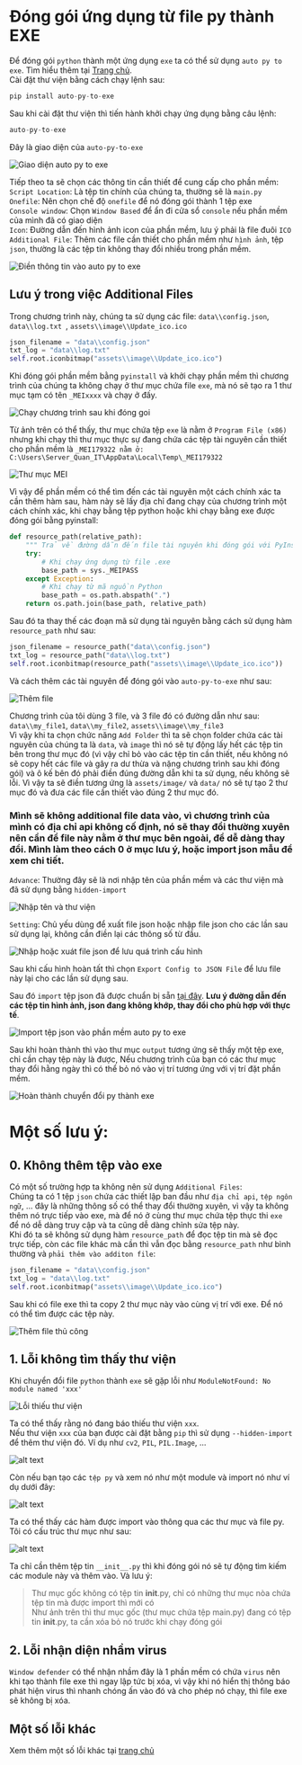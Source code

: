 # Đóng gói ứng dụng từ file py thành EXE

Để đóng gói `python` thành một ứng dụng `exe` ta có thể sử dụng `auto py to exe`. Tìm hiểu thêm tại [Trang chủ](https://github.com/brentvollebregt/auto-py-to-exe).  
Cài đặt thư viện bằng cách chạy lệnh sau:  
```python
pip install auto-py-to-exe
```
Sau khi cài đặt thư viện thì tiến hành khởi chạy ứng dụng bằng câu lệnh:  
```python
auto-py-to-exe
```
Đây là giao diện của `auto-py-to-exe`  

![Giao diện auto py to exe](assets/image/auto_py_to_exe.png)

Tiếp theo ta sẽ chọn các thông tin cần thiết để cung cấp cho phần mềm:  
`Script Location`: Là tệp tin chính của chúng ta, thường sẽ là `main.py`  
`Onefile`: Nên chọn chế độ `onefile` để nó đóng gói thành 1 tệp exe  
`Console window`: Chọn `Window Based` để ẩn đi cửa sổ `console` nếu phần mềm của mình đã có giao diện  
`Icon`: Đường dẫn đến hình ảnh icon của phần mềm, lưu ý phải là file đuôi `ICO`  
`Additional File`: Thêm các file cần thiết cho phần mềm như `hình ảnh`, tệp `json`, thường là các tệp tin không thay đổi nhiều trong phần mềm.  

![Điền thông tin vào auto py to exe](assets/image/add_file_to_auto_py_to_exe.png)

## Lưu ý trong việc Additional Files

Trong chương trình này, chúng ta sử dụng các file: `data\\config.json`, `data\\log.txt `, `assets\\image\\Update_ico.ico `  

```python
json_filename = "data\\config.json"
txt_log = "data\\log.txt"
self.root.iconbitmap("assets\\image\\Update_ico.ico")

```

Khi đóng gói phần mềm bằng `pyinstall` và khởi chạy phần mềm thì chương trình của chúng ta không chạy ở thư mục chứa file `exe`, mà nó sẽ tạo ra 1 thư mục tạm có tên `_MEIxxxx` và chạy ở đấy.  

![Chạy chương trình sau khi đóng goi](assets/image/run_program_in_mei_folder.png)

Từ ảnh trên có thể thấy, thư mục chứa tệp `exe` là nằm ở `Program File (x86)` nhưng khi chạy thì thư mục thực sự đang chứa các tệp tài nguyên cần thiết cho phần mềm là `_MEI179322 nằm ở: C:\Users\Server_Quan_IT\AppData\Local\Temp\_MEI179322`  

![Thư mục MEI](assets/image/MEI_folder.png)

Vì vậy để phần mềm có thể tìm đến các tài nguyên một cách chính xác ta cần thêm hàm sau, hàm này sẽ lấy địa chỉ đang chạy của chương trình một cách chính xác, khi chạy bằng tệp python hoặc khi chạy bằng exe được đóng gói bằng pyinstall:  

```python
def resource_path(relative_path):
    """ Trả về đường dẫn đến file tài nguyên khi đóng gói với PyInstaller """
    try:
        # Khi chạy ứng dụng từ file .exe
        base_path = sys._MEIPASS
    except Exception:
        # Khi chạy từ mã nguồn Python
        base_path = os.path.abspath(".")
    return os.path.join(base_path, relative_path)
```
Sau đó ta thay thế các đoạn mã sử dụng tài nguyên bằng cách sử dụng hàm `resource_path` như sau:  

```python
json_filename = resource_path("data\\config.json")
txt_log = resource_path("data\\log.txt")
self.root.iconbitmap(resource_path("assets\\image\\Update_ico.ico"))
```
Và cách thêm các tài nguyên để đóng gói vào `auto-py-to-exe` như sau:

![Thêm file ](assets/image/add_file_to_au_to_py_to_exe.png)

Chương trình của tôi dùng 3 file, và 3 file đó có đường dẫn như sau: `data\\my_file1`, `data\\my_file2`, `assets\\image\\my_file3`  
Vì vậy khi ta chọn chức năng `Add Folder` thì ta sẽ chọn folder chứa các tài nguyên của chúng ta là `data`, và `image` thì nó sẽ tự động lấy hết các tệp tin bên trong thư mục đó (vì vậy chỉ bỏ vào các tệp tin cần thiết, nếu không nó sẽ copy hết các file và gây ra dư thừa và nặng chương trình sau khi đóng gói) và ô kế bên đó phải điền đúng đường dẫn khi ta sử dụng, nếu không sẽ lỗi. Vì vậy ta sẽ điền tương ứng là `assets/image/` và `data/` nó sẽ tự tạo 2 thư mục đó và đưa các file cần thiết vào đúng 2 thư mục đó.  

### Mình sẽ không additional file data vào, vì chương trình của mình có địa chỉ api không cố định, nó sẽ thay đổi thường xuyên nên cần để file này nằm ở thư mục bên ngoài, để dễ dàng thay đổi. Mình làm theo cách 0 ở mục lưu ý, hoặc import json mẫu để xem chi tiết.  

`Advance`: Thường đây sẽ là nơi nhập tên của phần mềm và các thư viện mà đã sử dụng bằng `hidden-import`  

![Nhập tên và thư viện](assets/image/advance_auto_py_to_exe.png)

`Setting`: Chủ yếu dùng để xuất file json hoặc nhập file json cho các lần sau sử dụng lại, không cần điền lại các thông số từ đầu.  

![Nhập hoặc xuát file json để lưu quá trình cấu hình](assets/image/setting_auto_py_to_exe.png)

Sau khi cấu hình hoàn tất thì chọn `Export Config to JSON File` để lưu file này lại cho các lần sử dụng sau.  

Sau đó `import` tệp json đã được chuẩn bị sẵn [tại đây](data/auto-py-to-exe-updater.json). **Lưu ý đường dẫn đến các tệp tin hình ảnh, json đang không khớp, thay đổi cho phù hợp với thực tế**.  

![Import tệp json vào phần mềm auto py to exe](assets/image/json_exe_use_auto_py_to_exe.png)

Sau khi hoàn thành thì vào thư mục `output` tương ứng sẽ thấy một tệp exe, chỉ cần chạy tệp này là được, Nếu chương trình của bạn có các thư mục thay đổi hằng ngày thì có thể bỏ nó vào vị trí tương ứng với vị trí đặt phần mềm.  

![Hoàn thành chuyển đổi py thành exe](assets/image/success.png)

# Một số lưu ý:  

## 0. Không thêm tệp vào exe
Có một số trường hợp ta không nên sử dụng `Additional Files`:  
Chúng ta có 1 tệp `json` chứa các thiết lập ban đầu như `địa chỉ api`, `tệp ngôn ngữ`, ... đây là những thông số có thể thay đổi thường xuyên, vì vậy ta không thêm nó trực tiếp vào exe, mà để nó ở cùng thư mục chứa tệp thực thi `exe` để nó dễ dàng truy cập và ta cũng dễ dàng chỉnh sửa tệp này.  
Khi đó ta sẽ không sử dụng hàm `resource_path` để đọc tệp tin mà sẽ đọc trực tiếp, còn các file khác mà cần thì vẫn đọc bằng `resource_path` như bình thường và `phải thêm vào additon file`:  

```python
json_filename = "data\\config.json"
txt_log = "data\\log.txt"
self.root.iconbitmap("assets\\image\\Update_ico.ico")
```
Sau khi có file exe thì ta copy 2 thư mục này vào cùng vị trí với exe. Để nó có thể tìm được các tệp này.  

![Thêm file thủ công](assets/image/not_use_add_file.png)

## 1. Lỗi không tìm thấy thư viện
Khi chuyển đổi file `python` thành `exe` sẽ gặp lỗi như `ModuleNotFound: No module named 'xxx'`  

![Lỗi thiếu thư viện](assets/image/modul_not_found.png)

Ta có thể thấy rằng nó đang báo thiếu thư viện `xxx`.  
Nếu thư viện `xxx` của bạn được cài đặt bằng `pip` thì sử dụng `--hidden-import` để thêm thư viện đó. Ví dụ như `cv2`, `PIL`, `PIL.Image`, ...  

![alt text](assets/image/hidden_import_library.png)

Còn nếu bạn tạo các `tệp py` và xem nó như một module và import nó như ví dụ dưới đây:  

![alt text](assets/image/py_module.png)

Ta có thể thấy các hàm được import vào thông qua các thư mục và file py. Tôi có cấu trúc thư mục như sau:  

![alt text](assets/image/tree_folder.png)

Ta chỉ cần thêm tệp tin `__init__.py` thì khi đóng gói nó sẽ tự động tìm kiếm các module này và thêm vào. Và lưu ý:  

> Thư mục gốc không có tệp tin __init__.py, chỉ có những thư mục nòa chứa tệp tin mà được import thì mới có  
> Như ảnh trên thì thư mục gốc (thư mục chứa tệp main.py) đang có tệp tin __init__.py, ta cần xóa bỏ nó trước khi chạy đóng gói  


## 2. Lỗi nhận diện nhầm virus
`Window defender` có thể nhận nhầm đây là 1 phần mềm có chứa `virus` nên khi tạo thành file exe thì ngay lập tức bị xóa, vì vậy khi nó hiển thị thông báo phát hiện virus thì nhanh chóng ấn vào đó và cho phép nó chạy, thì file exe sẽ không bị xóa.  

## Một số lỗi khác 

Xem thêm một số lỗi khác tại [trang chủ](https://nitratine.net/blog/post/issues-when-using-auto-py-to-exe/#debugging)